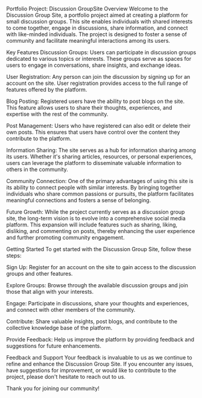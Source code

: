 Portfolio Project: Discussion GroupSite
Overview
Welcome to the Discussion Group Site, a portfolio project aimed at creating a platform for small discussion groups. This site enables individuals with shared interests to come together, engage in discussions, share information, and connect with like-minded individuals. The project is designed to foster a sense of community and facilitate meaningful interactions among its users.

Key Features
Discussion Groups: Users can participate in discussion groups dedicated to various topics or interests. These groups serve as spaces for users to engage in conversations, share insights, and exchange ideas.

User Registration: Any person can join the discussion by signing up for an account on the site. User registration provides access to the full range of features offered by the platform.

Blog Posting: Registered users have the ability to post blogs on the site. This feature allows users to share their thoughts, experiences, and expertise with the rest of the community.

Post Management: Users who have registered can also edit or delete their own posts. This ensures that users have control over the content they contribute to the platform.

Information Sharing: The site serves as a hub for information sharing among its users. Whether it's sharing articles, resources, or personal experiences, users can leverage the platform to disseminate valuable information to others in the community.

Community Connection: One of the primary advantages of using this site is its ability to connect people with similar interests. By bringing together individuals who share common passions or pursuits, the platform facilitates meaningful connections and fosters a sense of belonging.

Future Growth: While the project currently serves as a discussion group site, the long-term vision is to evolve into a comprehensive social media platform. This expansion will include features such as sharing, liking, disliking, and commenting on posts, thereby enhancing the user experience and further promoting community engagement.

Getting Started
To get started with the Discussion Group Site, follow these steps:

Sign Up: Register for an account on the site to gain access to the discussion groups and other features.

Explore Groups: Browse through the available discussion groups and join those that align with your interests.

Engage: Participate in discussions, share your thoughts and experiences, and connect with other members of the community.

Contribute: Share valuable insights, post blogs, and contribute to the collective knowledge base of the platform.

Provide Feedback: Help us improve the platform by providing feedback and suggestions for future enhancements.

Feedback and Support
Your feedback is invaluable to us as we continue to refine and enhance the Discussion Group Site. If you encounter any issues, have suggestions for improvement, or would like to contribute to the project, please don't hesitate to reach out to us.

Thank you for joining our community!

